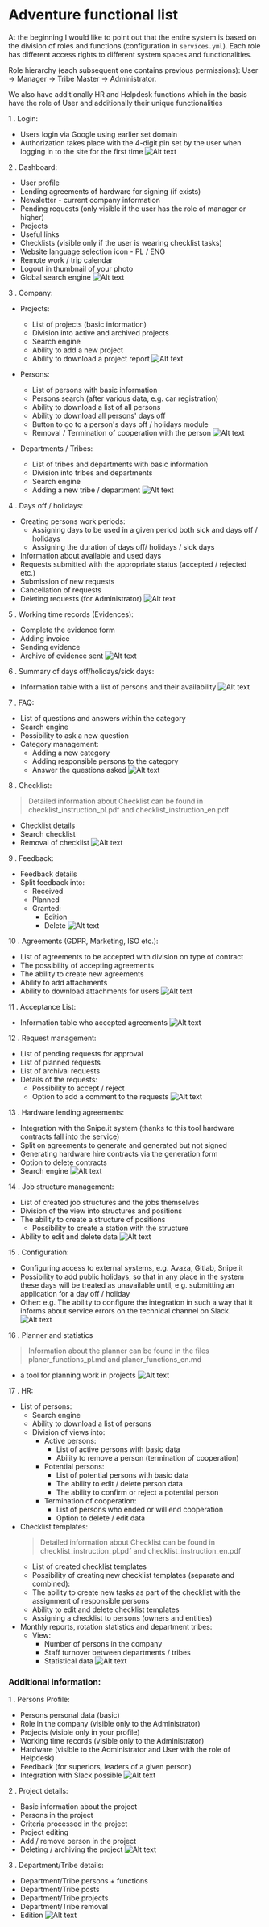 # Adventure functional list

At the beginning I would like to point out that the entire system is based on the division of roles and functions (configuration in ```services.yml```).
Each role has different access rights to different system spaces and functionalities.

Role hierarchy (each subsequent one contains previous permissions): User -> Manager -> Tribe Master -> Administrator.

We also have additionally HR and Helpdesk functions which in the basis have the role of User and additionally their unique functionalities

1 \. Login:
- Users login via Google using earlier set domain
- Authorization takes place with the 4-digit pin set by the user when logging in to the site for the first time
    ![Alt text](docs/screenshots/login.jpg?raw=true)

2 \. Dashboard:
- User profile
- Lending agreements of hardware for signing (if exists)
- Newsletter - current company information
- Pending requests (only visible if the user has the role of manager or higher)
- Projects
- Useful links
- Checklists (visible only if the user is wearing checklist tasks)
- Website language selection icon - PL / ENG
- Remote work / trip calendar
- Logout in thumbnail of your photo
- Global search engine
    ![Alt text](docs/screenshots/dashboard.png?raw=true)

3 \. Company:
- Projects:
   * List of projects (basic information)
   * Division into active and archived projects
   * Search engine
   * Ability to add a new project
   * Ability to download a project report
   ![Alt text](docs/screenshots/projects.png?raw=true)

- Persons:
   * List of persons with basic information
   * Persons search (after various data, e.g. car registration)
   * Ability to download a list of all persons
   * Ability to download all persons' days off
   * Button to go to a person's days off / holidays module
   * Removal / Termination of cooperation with the person
   ![Alt text](docs/screenshots/persons.png?raw=true)

- Departments / Tribes:
   * List of tribes and departments with basic information
   * Division into tribes and departments
   * Search engine
   * Adding a new tribe / department
   ![Alt text](docs/screenshots/departments.png?raw=true)

4 \. Days off / holidays:
- Creating persons work periods:
   * Assigning days to be used in a given period both sick and days off / holidays
   * Assigning the duration of days off/ holidays / sick days
- Information about available and used days
- Requests submitted with the appropriate status (accepted / rejected etc.)
- Submission of new requests
- Cancellation of requests
- Deleting requests (for Administrator)
   ![Alt text](docs/screenshots/request.png?raw=true)

5 \. Working time records (Evidences):
- Complete the evidence form
- Adding invoice
- Sending evidence
- Archive of evidence sent
   ![Alt text](docs/screenshots/evidence.png?raw=true)
   
6 \. Summary of days off/holidays/sick days:
- Information table with a list of persons and their availability
   ![Alt text](docs/screenshots/workDaySummary.png?raw=true)

7 \. FAQ:
- List of questions and answers within the category
- Search engine
- Possibility to ask a new question
- Category management:
   * Adding a new category
   * Adding responsible persons to the category
   * Answer the questions asked
   ![Alt text](docs/screenshots/faq.png?raw=true)

8 \. Checklist:
> Detailed information about Checklist can be found in checklist_instruction_pl.pdf and checklist_instruction_en.pdf
- Checklist details
- Search checklist
- Removal of checklist
   ![Alt text](docs/screenshots/checklist.png?raw=true)

9 \. Feedback:
- Feedback details
- Split feedback into:
  * Received
  * Planned
  * Granted:
    * Edition
    * Delete
   ![Alt text](docs/screenshots/feedback.png?raw=true)

10 \. Agreements (GDPR, Marketing, ISO etc.):
- List of agreements to be accepted with division on type of contract
- The possibility of accepting agreements
- The ability to create new agreements
- Ability to add attachments
- Ability to download attachments for users
   ![Alt text](docs/screenshots/agreements.png?raw=true)

11 \. Acceptance List:
- Information table who accepted agreements
   ![Alt text](docs/screenshots/acceptationList.png?raw=true)

12 \. Request management:
- List of pending requests for approval
- List of planned requests
- List of archival requests
- Details of the requests:
   * Possibility to accept / reject
   * Option to add a comment to the requests
   ![Alt text](docs/screenshots/requestManagement.png?raw=true)

13 \. Hardware lending agreements:
- Integration with the Snipe.it system (thanks to this tool hardware contracts fall into the service)
- Split on agreements to generate and generated but not signed
- Generating hardware hire contracts via the generation form
- Option to delete contracts
- Search engine
   ![Alt text](docs/screenshots/hardware.png?raw=true)

14 \. Job structure management:
- List of created job structures and the jobs themselves
- Division of the view into structures and positions
- The ability to create a structure of positions
  * Possibility to create a station with the structure
- Ability to edit and delete data
   ![Alt text](docs/screenshots/jobStructureManagement.png?raw=true)

15 \. Configuration:
- Configuring access to external systems, e.g. Avaza, Gitlab, Snipe.it
- Possibility to add public holidays, so that in any place in the system these days will be treated as unavailable until, e.g. submitting an application for a day off / holiday
- Other: e.g. The ability to configure the integration in such a way that it informs about service errors on the technical channel on Slack.
    ![Alt text](docs/screenshots/configuration.png?raw=true)

16 \. Planner and statistics
> Information about the planner can be found in the files planer_functions_pl.md and planer_functions_en.md
- a tool for planning work in projects
    ![Alt text](docs/screenshots/planner.png?raw=true)

17 \. HR:
- List of persons:
   * Search engine
   * Ability to download a list of persons
   * Division of views into:
     * Active persons:
        * List of active persons with basic data
        * Ability to remove a person (termination of cooperation)
     * Potential persons:
         * List of potential persons with basic data
         * The ability to edit / delete person data
         * The ability to confirm or reject a potential person
     * Termination of cooperation:
         * List of persons who ended or will end cooperation
         * Option to delete / edit data
- Checklist templates:
  > Detailed information about Checklist can be found in checklist_instruction_pl.pdf and checklist_instruction_en.pdf
     * List of created checklist templates
     * Possibility of creating new checklist templates (separate and combined):
     * The ability to create new tasks as part of the checklist with the assignment of responsible persons
     * Ability to edit and delete checklist templates
     * Assigning a checklist to persons (owners and entities)
- Monthly reports, rotation statistics and department tribes:
  * View:
    * Number of persons in the company
    * Staff turnover between departments / tribes
    * Statistical data
    ![Alt text](docs/screenshots/hr.png?raw=true)

### Additional information:

1 \. Persons Profile:
- Persons personal data (basic)
- Role in the company (visible only to the Administrator)
- Projects (visible only in your profile)
- Working time records (visible only to the Administrator)
- Hardware (visible to the Administrator and User with the role of Helpdesk)
- Feedback (for superiors, leaders of a given person)
- Integration with Slack possible
    ![Alt text](docs/screenshots/personsProfile.png?raw=true)

2 \. Project details:
- Basic information about the project
- Persons in the project
- Criteria processed in the project
- Project editing
- Add / remove person in the project
- Deleting / archiving the project
    ![Alt text](docs/screenshots/projectDetails.png?raw=true)

3 \. Department/Tribe details:
- Department/Tribe persons + functions
- Department/Tribe posts
- Department/Tribe projects
- Department/Tribe removal
- Edition
    ![Alt text](docs/screenshots/tribeDetails.png?raw=true)
